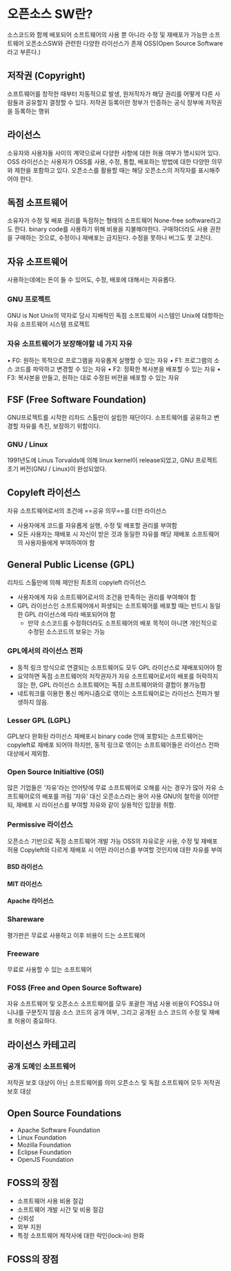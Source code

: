 # 오픈소스 SW란?
소스코드와 함께 배포되어 소프트웨어의 사용 뿐 아니라 수정 및 재배포가 가능한 소프트웨어
오픈소스SW와 관련한 다양한 라이선스가 존재
OSS(Open Source Software라고 부른다.)

## 저작권 (Copyright)
소프트웨어를 창작한 때부터 자동적으로 발생, 원저작자가 해당 권리를 어떻게 다른 사람들과 공유할지 결정할 수 있다.
저작권 등록이란 정부가 인증하는 공식 장부에 저작권을 등록하는 행위

## 라이선스
소유자와 사용자들 사이의 계약으로써 다양한 사항에 대한 허용 여부가 명시되어 있다.
OSS 라이선스는 사용자가 OSS를 사용, 수정, 통합, 배포하는 방법에 대한 다양한 의무와 제한을 포함하고 있다.
오픈소스를 활용할 때는 해당 오픈소스의 저작자를 표시해주어야 한다.

## 독점 소프트웨어
소유자가 수정 및 배포 권리를 독점하는 형태의 소프트웨어
None-free software라고도 한다.
binary code를 사용하기 위해 비용을 지불해야한다.
구매하더라도 사용 권한을 구매하는 것으로, 수정이나 재배포는 금지된다. 수정을 못하니 버그도 못 고친다.

## 자유 소프트웨어
사용하는데에는 돈이 들 수 있어도, 수정, 배포에 대해서는 자유롭다.
### GNU 프로젝트
GNU is Not Unix의 약자로 당시 지배적인 독점 소프트웨어 시스템인 Unix에 대항하는 자유 소프트웨어 시스템 프로젝트

### 자유 소프트웨어가 보장해야할 네 가지 자유
• F0: 원하는 목적으로 프로그램을 자유롭게 실행할 수 있는 자유 
• F1: 프로그램의 소스 코드를 파악하고 변경할 수 있는 자유 
• F2: 정확한 복사본을 배포할 수 있는 자유 
• F3: 복사본을 만들고, 원하는 대로 수정된 버전을 배포할 수 있는 자유

## FSF (Free Software Foundation)
GNU프로젝트를 시작한 리차드 스톨만이 설립한 재단이다. 소프트웨어를 공유하고 변경할 자유를 촉진, 보장하기 위함이다.
### GNU / Linux
1991년도에 Linus Torvalds에 의해 linux kernel이 release되었고, GNU 프로젝트 초기 버전(GNU / Linux)이 완성되었다.

## Copyleft 라이선스
자유 소프트웨어로서의 조건에 ==공유 의무==를 더한 라이선스
- 사용자에게 코드를 자유롭게 실행, 수정 및 배포할 권리를 부여함
- 모든 사용자는 재배포 시 자신이 받은 것과 동일한 자유를 해당 재배포 소프트웨어의 사용자들에게 부여하여야 함
## General Public License (GPL)

리차드 스톨만에 의해 제안된 최초의 copyleft 라이선스 

- 사용자에게 자유 소프트웨어로서의 조건을 만족하는 권리를 부여해야 함 
- GPL 라이선스인 소프트웨어에서 파생되는 소프트웨어를 배포할 때는 반드시 동일한 GPL 라이선스에 따라 배포되어야 함 
	- 만약 소스코드를 수정하더라도 소프트웨어의 배포 목적이 아니면 개인적으로 수정된 소스코드의 보유는 가능

### GPL에서의 라이선스 전파
- 동적 링크 방식으로 연결되는 소프트웨어도 모두 GPL 라이선스로 재배포되어야 함
- 요약하면 독점 소프트웨어의 저작권자가 자유 소프트웨어로서의 배포를 허락하지 않는 한, GPL 라이선스 소프트웨어는 독점 소프트웨어와의 결합이 불가능함
- 네트워크를 이용한 통신 메커니즘으로 엮이는 소프트웨어로는 라이선스 전파가 발생하지 않음.

### Lesser GPL (LGPL)
GPL보다 완화된 라이선스
재배포시 binary code 안에 포함되는 소프트웨어는 copyleft로 재배포 되어야 하지만, 동적 링크로 엮이는 소프트웨어들은 라이선스 전파 대상에서 제외함.

### Open Source Initialtive (OSI)
많은 기업들은 '자유'라는 언어탓에 무료 소프트웨어로 오해를 사는 경우가 많아 자유 소프트웨어로의 배포를 꺼림
'자유' 대신 오픈소스라는 용어 사용 
GNU의 철학을 이어받되, 재배포 시 라이선스를 부여할 자유와 같이 실용적인 입장을 취함.

### Permissive 라이선스
오픈소스 기반으로 독점 소프트웨어 개발 가능
OSS의 자유로운 사용, 수정 및 재배포 허용
Copyleft와 다르게 재배포 시 어떤 라이선스를 부여할 것인지에 대한 자유를 부여
#### BSD 라이선스
#### MIT 라이선스
#### Apache 라이선스

### Shareware
평가판은 무료로 사용하고 이후 비용이 드는 소프트웨어
### Freeware
무료로 사용할 수 있는 소프트웨어
### FOSS (Free and Open Source Software)
자유 소프트웨어 및 오픈소스 소프트웨어를 모두 포괄한 개념
사용 비용이 FOSS냐 아니냐를 구분짓지 않음
소스 코드의 공개 여부, 그리고 공개된 소스 코드의 수정 및 재배포 허용이 중요하다.

## 라이선스 카테고리
### 공개 도메인 소프트웨어
저작권 보호 대상이 아닌 소프트웨어를 의미
오픈소스 및 독점 소프트웨어 모두 저작권 보호 대상

## Open Source Foundations
- Apache Software Foundation
- Linux Foundation
- Mozilla Foundation
- Eclipse Foundation
- OpenJS Foundation

## FOSS의 장점
- 소프트웨어 사용 비용 절감
- 소프트웨어 개발 시간 및 비용 절감
- 신뢰성
- 외부 지원
- 특정 소프트웨어 제작사에 대한 락인(lock-in) 완화

## FOSS의 장점

